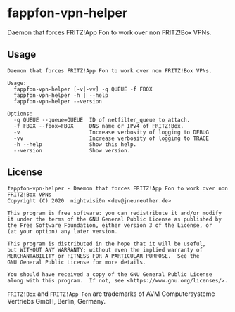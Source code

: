 # fappfon-vpn-helper

Daemon that forces FRITZ!App Fon to work over non FRITZ!Box VPNs.

## Usage

```
Daemon that forces FRITZ!App Fon to work over non FRITZ!Box VPNs.

Usage:
  fappfon-vpn-helper [-v|-vv] -q QUEUE -f FBOX
  fappfon-vpn-helper -h | --help
  fappfon-vpn-helper --version

Options:
  -q QUEUE --queue=QUEUE  ID of netfilter_queue to attach.
  -f FBOX --fbox=FBOX     DNS name or IPv4 of FRITZ!Box.
  -v                      Increase verbosity of logging to DEBUG
  -vv                     Increase verbosity of logging to TRACE
  -h --help               Show this help.
  --version               Show version.
```

## License

```
fappfon-vpn-helper - Daemon that forces FRITZ!App Fon to work over non FRITZ!Box VPNs
Copyright (C) 2020  nightvisi0n <dev@jneureuther.de>

This program is free software: you can redistribute it and/or modify
it under the terms of the GNU General Public License as published by
the Free Software Foundation, either version 3 of the License, or
(at your option) any later version.

This program is distributed in the hope that it will be useful,
but WITHOUT ANY WARRANTY; without even the implied warranty of
MERCHANTABILITY or FITNESS FOR A PARTICULAR PURPOSE.  See the
GNU General Public License for more details.

You should have received a copy of the GNU General Public License
along with this program.  If not, see <https://www.gnu.org/licenses/>.
```

`FRITZ!Box` and `FRITZ!App Fon` are trademarks of AVM Computersysteme Vertriebs GmbH, Berlin, Germany.